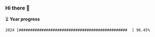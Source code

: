 ### Hi there :wave:

:hourglass_flowing_sand: **Year progress**

```txt
2024 [################################################  ] 96.45%
```

